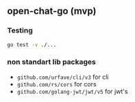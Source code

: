 ## open-chat-go (mvp)

### Testing

```bash
go test -v ./...
```

### non standart lib packages

- `github.com/urfave/cli/v3` for cli
- `github.com/rs/cors` for cors
- `github.com/golang-jwt/jwt/v5` for jwt's
